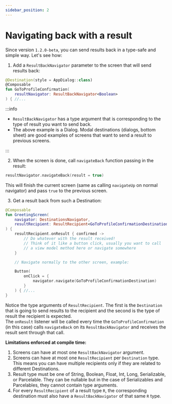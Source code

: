 ```yaml
---
sidebar_position: 2
---
```


# Navigating back with a result

Since version `1.2.0-beta`, you can send results back in a type-safe and simple way.
Let's see how:

1. Add a `ResultBackNavigator` parameter to the screen that will send results back:

```kotlin
@Destination(style = AppDialog::class)
@Composable
fun GoToProfileConfirmation(
    resultNavigator: ResultBackNavigator<Boolean>
) { //...
```

:::info

- `ResultBackNavigator` has a type argument that is corresponding to the type of result you want to send back.
- The above example is a Dialog. Modal destinations (dialogs, bottom sheet) are good examples of screens that want to send a result to previous screens.

:::

2. When the screen is done, call `navigateBack` function passing in the result:

```kotlin
resultNavigator.navigateBack(result = true)
```

This will finish the current screen (same as calling `navigateUp` on normal navigator) and pass `true` to the previous screen.

3. Get a result back from such a Destination:

```kotlin
@Composable
fun GreetingScreen(
    navigator: DestinationsNavigator,
    resultRecipient: ResultRecipient<GoToProfileConfirmationDestination, Boolean>
) {
    resultRecipient.onResult { confirmed ->
        // Do whatever with the result received!
        // Think of it like a button click, usually you want to call
        // a view model method here or navigate somewhere
    }

    // Navigate normally to the other screen, example:

    Button(
        onClick = {
            navigator.navigate(GoToProfileConfirmationDestination)
        }
    ) { //...
}
```

Notice the type arguments of `ResultRecipient`. The first is the `Destination` that is going to send results to the recipient and the second is the type of result the recipient is expected.  
The `onResult` listener will be called every time the `GoToProfileConfirmation` (in this case) calls `navigateBack` on its `ResultBackNavigator` and receives the result sent through that call.

**Limitations enforced at compile time:**

1. Screens can have at most one `ResultBackNavigator` argument.
2. Screens can have at most one `ResultRecipient` per `Destination` type. This means you can have multiple recipients only if they are related to different Destinations.
3. Result type must be one of String, Boolean, Float, Int, Long, Serializable, or Parcelable. They can be nullable but in the case of Serializables and Parcelables, they cannot contain type arguments.
4. For every `ResultRecipient` of a result type `R`, the corresponding destination must also have a `ResultBackNavigator` of that same `R` type.
